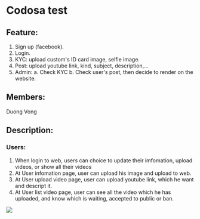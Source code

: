 # Codosa test
## Feature:
1. Sign up (facebook).
2. Login.
3. KYC: upload custom's ID card image, selfie image.
4. Post: upload youtube link, kind, subject, description,...
5. Admin:
a. Check KYC
b. Check user's post, then decide to render on the website.
## Members:
Duong Vong
## Description:
### Users:
1. When login to web, users can choice to update their imfomation, upload videos, or show all their videos
2. At User infomation page, user can upload his image and upload to web.
3. At User upload video page, user can upload youtube link, which he want and descript it.
4. At User list video page, user can see all the video which he has uploaded, and know which is waiting, accepted to public or ban.
<img src="/Codosa_Test/public/images/user_index.png">
